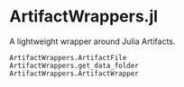 # ArtifactWrappers.jl

A lightweight wrapper around Julia Artifacts.

```@docs
ArtifactWrappers.ArtifactFile
ArtifactWrappers.get_data_folder
ArtifactWrappers.ArtifactWrapper
```
